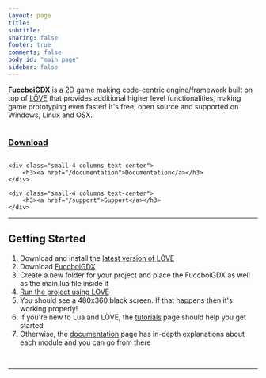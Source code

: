 ```yaml
---
layout: page
title:
subtitle:
sharing: false
footer: true 
comments: false
body_id: "main_page"
sidebar: false 
---
```


**FuccboiGDX** is a 2D game making code-centric engine/framework built on top of [LÖVE](http://love2d.org) that provides additional higher level functionalities, 
making game prototyping even faster! It's free, open source and supported on Windows, Linux and OSX.

<div class="row">
    <div class="small-4 columns text-center">
        <h3><a href="/downloads/mogamett.zip">Download</a></h3>
    </div>

    <div class="small-4 columns text-center">
        <h3><a href="/documentation">Documentation</a></h3>
    </div>

    <div class="small-4 columns text-center">
        <h3><a href="/support">Support</a></h3>
    </div>
</div>

------------------

## Getting Started

1. Download and install the [latest version of LÖVE](http://nightly.projecthawkthorne.com/)
2. Download [FuccboiGDX](/downloads/mogamett.zip)
3. Create a new folder for your project and place the FuccboiGDX as well as the main.lua file inside it
4. [Run the project using LÖVE](http://www.love2d.org/wiki/Getting_Started)
5. You should see a 480x360 black screen. If that happens then it's working properly!
6. If you're new to Lua and LÖVE, the [tutorials](/tutorials) page should help you get started
7. Otherwise, the [documentation](/documentation) page has in-depth explanations about each module and you can go from there

<br>

------------------
